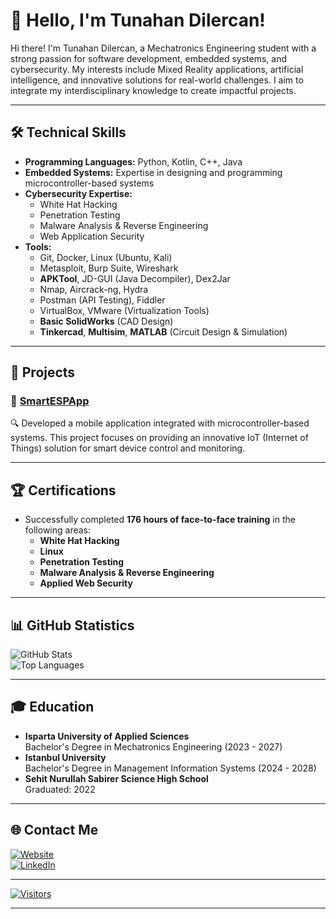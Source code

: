 # 👋 Hello, I'm Tunahan Dilercan!

Hi there! I'm Tunahan Dilercan, a Mechatronics Engineering student with a strong passion for software development, embedded systems, and cybersecurity. My interests include Mixed Reality applications, artificial intelligence, and innovative solutions for real-world challenges. I aim to integrate my interdisciplinary knowledge to create impactful projects.

---

## 🛠️ Technical Skills
- **Programming Languages:** Python, Kotlin, C++, Java  
- **Embedded Systems:** Expertise in designing and programming microcontroller-based systems  
- **Cybersecurity Expertise:**  
  - White Hat Hacking  
  - Penetration Testing  
  - Malware Analysis & Reverse Engineering  
  - Web Application Security  
- **Tools:**  
  - Git, Docker, Linux (Ubuntu, Kali)  
  - Metasploit, Burp Suite, Wireshark  
  - **APKTool**, JD-GUI (Java Decompiler), Dex2Jar  
  - Nmap, Aircrack-ng, Hydra  
  - Postman (API Testing), Fiddler  
  - VirtualBox, VMware (Virtualization Tools)  
  - **Basic SolidWorks** (CAD Design)  
  - **Tinkercad**, **Multisim**, **MATLAB** (Circuit Design & Simulation)  

---

## 🚀 Projects
### 📌 [SmartESPApp](https://github.com/TunahanDilercan/SmartESPApp)
🔍 Developed a mobile application integrated with microcontroller-based systems. This project focuses on providing an innovative IoT (Internet of Things) solution for smart device control and monitoring.

---

## 🏆 Certifications
- Successfully completed **176 hours of face-to-face training** in the following areas:  
  - **White Hat Hacking**  
  - **Linux**  
  - **Penetration Testing**  
  - **Malware Analysis & Reverse Engineering**  
  - **Applied Web Security**  

---

## 📊 GitHub Statistics
![GitHub Stats](https://github-readme-stats.vercel.app/api?username=TunahanDilercan&theme=dark&hide_border=false&include_all_commits=true&count_private=true)  
![Top Languages](https://github-readme-stats.vercel.app/api/top-langs/?username=TunahanDilercan&theme=dark&hide_border=false&include_all_commits=true&count_private=true&layout=compact)

---

## 🎓 Education
- **Isparta University of Applied Sciences**  
  Bachelor's Degree in Mechatronics Engineering (2023 - 2027)  
- **Istanbul University**  
  Bachelor's Degree in Management Information Systems (2024 - 2028)  
- **Sehit Nurullah Sabirer Science High School**  
  Graduated: 2022  

---

## 🌐 Contact Me
[![Website](https://img.shields.io/badge/Website-%23000000.svg?style=flat-square&logo=About.me&logoColor=white)](https://tunahandilercan.com.tr)  
[![LinkedIn](https://img.shields.io/badge/LinkedIn-%230077B5.svg?style=flat-square&logo=linkedin&logoColor=white)](https://linkedin.com/in/tunahand/)  

---

[![Visitors](https://visitor-badge.laobi.icu/badge?page_id=TunahanDilercan.profile)](#)

---
